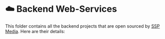# ☁️ Backend Web-Services

This folder contains all the backend projects that are open sourced by [SSP Media](https://sspmedia.ca). Here are their details:
